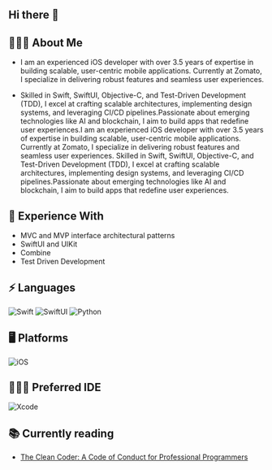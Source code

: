 ## Hi there 👋

<!--
**svaibhav807/svaibhav807** is a ✨ _special_ ✨ repository because its `README.md` (this file) appears on your GitHub profile.

Here are some ideas to get you started:

- 🔭 I’m currently working on ...
- 🌱 I’m currently learning ...
- 👯 I’m looking to collaborate on ...
- 🤔 I’m looking for help with ...
- 💬 Ask me about ...
- 📫 How to reach me: ...
- 😄 Pronouns: ...
- ⚡ Fun fact: ...
-->


## 🙋🏻‍♂️ About Me
* I am an experienced iOS developer with over 3.5 years of expertise in building scalable, user-centric mobile applications. Currently at Zomato, I specialize in delivering robust features and seamless user experiences. 

* Skilled in Swift, SwiftUI, Objective-C, and Test-Driven Development (TDD), I excel at crafting scalable architectures, implementing design systems, and leveraging CI/CD pipelines.Passionate about emerging technologies like AI and blockchain, I aim to build apps that redefine user experiences.I am an experienced iOS developer with over 3.5 years of expertise in building scalable, user-centric mobile applications. Currently at Zomato, I specialize in delivering robust features and seamless user experiences. Skilled in Swift, SwiftUI, Objective-C, and Test-Driven Development (TDD), I excel at crafting scalable architectures, implementing design systems, and leveraging CI/CD pipelines.Passionate about emerging technologies like AI and blockchain, I aim to build apps that redefine user experiences.


## 🧠 Experience With
* MVC and MVP interface architectural patterns
* SwiftUI and UIKit
* Combine 
* Test Driven Development

## ⚡ Languages 
![Swift](https://img.shields.io/badge/swift-F54A2A?style=for-the-badge&logo=swift&logoColor=white) ![SwiftUI](https://img.shields.io/badge/swiftui-H54A4A?style=for-the-badge&logo=swift&logoColor=white) ![Python](https://img.shields.io/badge/python-3670A0?style=for-the-badge&logo=python&logoColor=ffdd54) 

##  🖥️ Platforms
![iOS](https://img.shields.io/badge/iOS-000000?style=for-the-badge&logo=ios&logoColor=white)

## 👩🏽‍💻 Preferred IDE
![Xcode](https://img.shields.io/badge/Xcode-007ACC?style=for-the-badge&logo=Xcode&logoColor=white)


## 📚 Currently reading
* [The Clean Coder: A Code of Conduct for Professional Programmers](https://www.goodreads.com/book/show/10284614-the-clean-coder)

